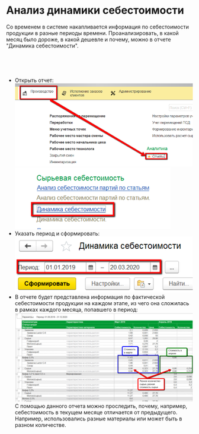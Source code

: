 # Анализ динамики себестоимости


Со временем в системе накапливается информация по себестоимости
продукции в разные периоды времени. Проанализировать, в какой месяц было
дороже, в какой дешевле и почему, можно в отчете "Динамика
себестоимости".

 

 
-   Открыть отчет:  
![](AnalysisDynamicOfCost.assets/drex_analiz_dinamiki_sebestoimosti_custom.png)   
![](AnalysisDynamicOfCost.assets/drex_analiz_dinamiki_sebestoimosti_custom_2.png)
-   Указать период и сформировать:  
![](AnalysisDynamicOfCost.assets/drex_analiz_dinamiki_sebestoimosti_custom_3.png)
-   В отчете будет представлена информация по фактической себестоимости
    продукции на каждом этапе, из чего она сложилась в рамках каждого
    месяца, попавшего в период:  
![](AnalysisDynamicOfCost.assets/drex_analiz_dinamiki_sebestoimosti_custom_4.png)  
С помощью данного отчета можно проследить, почему, например,
    себестоимость в текущем месяце отличается от предыдущего. Например,
    использовались разные материалы или может быть в разном количестве.